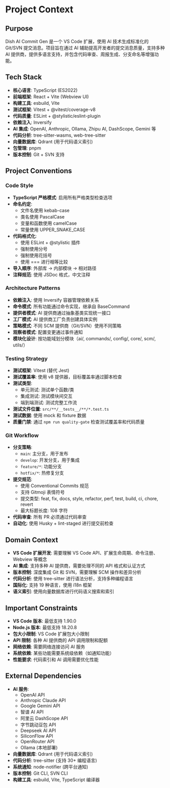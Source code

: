 # Project Context

## Purpose
Dish AI Commit Gen 是一个 VS Code 扩展，使用 AI 技术生成标准化的 Git/SVN 提交消息。项目旨在通过 AI 辅助提高开发者的提交消息质量，支持多种 AI 提供商，提供多语言支持，并包含代码审查、周报生成、分支命名等增强功能。

## Tech Stack
- **核心语言**: TypeScript (ES2022)
- **前端框架**: React + Vite (Webview UI)
- **构建工具**: esbuild, Vite
- **测试框架**: Vitest + @vitest/coverage-v8
- **代码质量**: ESLint + @stylistic/eslint-plugin
- **依赖注入**: Inversify
- **AI 集成**: OpenAI, Anthropic, Ollama, Zhipu AI, DashScope, Gemini 等
- **代码分析**: tree-sitter-wasms, web-tree-sitter
- **向量数据库**: Qdrant (用于代码语义索引)
- **包管理**: pnpm
- **版本控制**: Git + SVN 支持

## Project Conventions

### Code Style
- **TypeScript 严格模式**: 启用所有严格类型检查选项
- **命名约定**: 
  - 文件名使用 kebab-case
  - 类名使用 PascalCase
  - 变量和函数使用 camelCase
  - 常量使用 UPPER_SNAKE_CASE
- **代码格式化**: 
  - 使用 ESLint + @stylistic 插件
  - 强制使用分号
  - 强制使用花括号
  - 使用 === 进行相等比较
- **导入顺序**: 外部库 → 内部模块 → 相对路径
- **注释规范**: 使用 JSDoc 格式，中文注释

### Architecture Patterns
- **依赖注入**: 使用 Inversify 容器管理依赖关系
- **命令模式**: 所有功能通过命令实现，继承自 BaseCommand
- **提供者模式**: AI 提供商通过抽象基类实现统一接口
- **工厂模式**: AI 提供商工厂负责创建具体实例
- **策略模式**: 不同 SCM 提供商（Git/SVN）使用不同策略
- **观察者模式**: 配置变更通过事件通知
- **模块化设计**: 按功能域划分模块（ai/, commands/, config/, core/, scm/, utils/）

### Testing Strategy
- **测试框架**: Vitest (替代 Jest)
- **测试覆盖率**: 使用 v8 提供器，目标覆盖率通过脚本检查
- **测试类型**: 
  - 单元测试: 测试单个函数/类
  - 集成测试: 测试模块间交互
  - 端到端测试: 测试完整工作流
- **测试文件位置**: `src/**/__tests__/**/*.test.ts`
- **测试数据**: 使用 mock 和 fixture 数据
- **质量门禁**: 通过 `npm run quality-gate` 检查测试覆盖率和代码质量

### Git Workflow
- **分支策略**: 
  - `main`: 主分支，用于发布
  - `develop`: 开发分支，用于集成
  - `feature/*`: 功能分支
  - `hotfix/*`: 热修复分支
- **提交规范**: 
  - 使用 Conventional Commits 规范
  - 支持 Gitmoji 表情符号
  - 提交类型: feat, fix, docs, style, refactor, perf, test, build, ci, chore, revert
  - 最大标题长度: 108 字符
- **代码审查**: 所有 PR 必须通过代码审查
- **自动化**: 使用 Husky + lint-staged 进行提交前检查

## Domain Context
- **VS Code 扩展开发**: 需要理解 VS Code API、扩展生命周期、命令注册、Webview 等概念
- **AI 集成**: 支持多种 AI 提供商，需要处理不同的 API 格式和认证方式
- **版本控制**: 深度集成 Git 和 SVN，需要理解 SCM 操作和差异分析
- **代码分析**: 使用 tree-sitter 进行语法分析，支持多种编程语言
- **国际化**: 支持 19 种语言，使用 i18n 框架
- **语义索引**: 使用向量数据库进行代码语义搜索和索引

## Important Constraints
- **VS Code 版本**: 最低支持 1.90.0
- **Node.js 版本**: 最低支持 18.20.8
- **包大小限制**: VS Code 扩展包大小限制
- **API 限制**: 各种 AI 提供商的 API 调用限制和配额
- **网络依赖**: 需要网络连接访问 AI 服务
- **系统依赖**: 某些功能需要系统级依赖（如通知功能）
- **性能要求**: 代码索引和 AI 调用需要优化性能

## External Dependencies
- **AI 服务**: 
  - OpenAI API
  - Anthropic Claude API
  - Google Gemini API
  - 智谱 AI API
  - 阿里云 DashScope API
  - 字节跳动豆包 API
  - Deepseek AI API
  - SiliconFlow API
  - OpenRouter API
  - Ollama (本地部署)
- **向量数据库**: Qdrant (用于代码语义索引)
- **代码分析**: tree-sitter (支持 30+ 编程语言)
- **系统通知**: node-notifier (跨平台通知)
- **版本控制**: Git CLI, SVN CLI
- **构建工具**: esbuild, Vite, TypeScript 编译器
